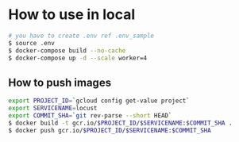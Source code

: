 # How to use in local

```zsh
# you have to create .env ref .env_sample
$ source .env
$ docker-compose build --no-cache
$ docker-compose up -d --scale worker=4
```

## How to push images

```zsh
export PROJECT_ID=`gcloud config get-value project`
export SERVICENAME=locust
export COMMIT_SHA=`git rev-parse --short HEAD`
$ docker build -t gcr.io/$PROJECT_ID/$SERVICENAME:$COMMIT_SHA .
$ docker push gcr.io/$PROJECT_ID/$SERVICENAME:$COMMIT_SHA
```